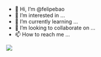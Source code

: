 - 👋 Hi, I’m @felipebao
- 👀 I’m interested in ...
- 🌱 I’m currently learning ...
- 💞️ I’m looking to collaborate on ...
- 📫 How to reach me ...


<div>
    <img src="https://www.google.com/url?sa=i&url=https%3A%2F%2Fwww.pngwing.com%2Fen%2Ffree-png-dbfam&psig=AOvVaw2x-Sg3BmNA1MnZG-k2SCui&ust=1649271682188000&source=images&cd=vfe&ved=0CAoQjRxqFwoTCJCI1_rN_fYCFQAAAAAdAAAAABAP"/>
</div>

<!---
felipebao/felipebao is a ✨ special ✨ repository because its `README.md` (this file) appears on your GitHub profile.
You can click the Preview link to take a look at your changes.
--->
